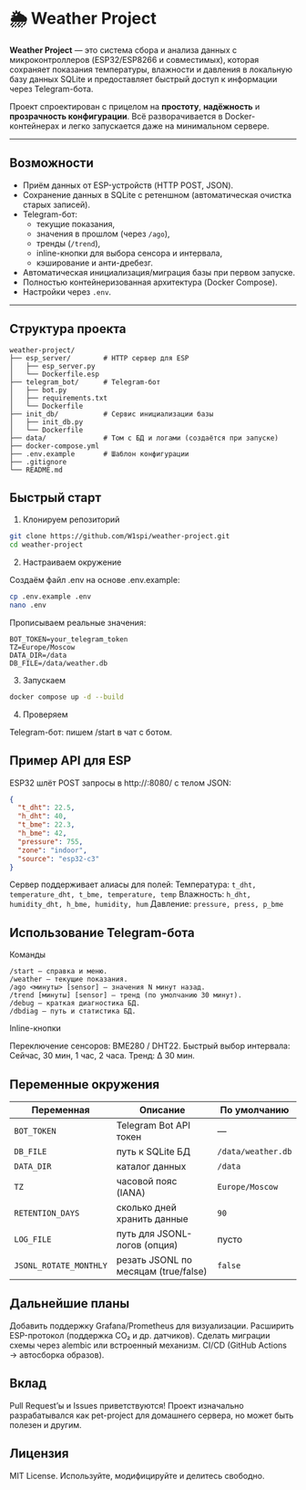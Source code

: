 # 🌦 Weather Project

**Weather Project** — это система сбора и анализа данных с микроконтроллеров (ESP32/ESP8266 и совместимых), которая сохраняет показания температуры, влажности и давления в локальную базу данных SQLite и предоставляет быстрый доступ к информации через Telegram-бота.

Проект спроектирован с прицелом на **простоту**, **надёжность** и **прозрачность конфигурации**. Всё разворачивается в Docker-контейнерах и легко запускается даже на минимальном сервере.

---

## Возможности

- Приём данных от ESP-устройств (HTTP POST, JSON).
- Сохранение данных в SQLite с ретеншном (автоматическая очистка старых записей).
- Telegram-бот:
  - текущие показания,
  - значения в прошлом (через `/ago`),
  - тренды (`/trend`),
  - inline-кнопки для выбора сенсора и интервала,
  - кэширование и анти-дребезг.
- Автоматическая инициализация/миграция базы при первом запуске.
- Полностью контейнеризованная архитектура (Docker Compose).
- Настройки через `.env`.

---

## Структура проекта

```
weather-project/
├── esp_server/        # HTTP сервер для ESP
│   ├── esp_server.py
│   └── Dockerfile.esp
├── telegram_bot/      # Telegram-бот
│   ├── bot.py
│   ├── requirements.txt
│   └── Dockerfile
├── init_db/           # Сервис инициализации базы
│   ├── init_db.py
│   └── Dockerfile
├── data/              # Том с БД и логами (создаётся при запуске)
├── docker-compose.yml
├── .env.example       # Шаблон конфигурации
├── .gitignore
└── README.md
```

## Быстрый старт

1. Клонируем репозиторий

```bash
git clone https://github.com/W1spi/weather-project.git
cd weather-project
```

2. Настраиваем окружение

Создаём файл .env на основе .env.example:

```bash
cp .env.example .env
nano .env
```

Прописываем реальные значения:

```env
BOT_TOKEN=your_telegram_token
TZ=Europe/Moscow
DATA_DIR=/data
DB_FILE=/data/weather.db
```

3. Запускаем

```bash
docker compose up -d --build
```

4. Проверяем

Telegram-бот: пишем /start в чат с ботом.

## Пример API для ESP

ESP32 шлёт POST запросы в http://<server>:8080/ с телом JSON:

```JSON
{
  "t_dht": 22.5,
  "h_dht": 40,
  "t_bme": 22.3,
  "h_bme": 42,
  "pressure": 755,
  "zone": "indoor",
  "source": "esp32-c3"
}
```

Сервер поддерживает алиасы для полей:
Температура: ```t_dht, temperature_dht, t_bme, temperature, temp```
Влажность: ```h_dht, humidity_dht, h_bme, humidity, hum```
Давление: ```pressure, press, p_bme```

## Использование Telegram-бота

Команды

```
/start — справка и меню.
/weather — текущие показания.
/ago <минуты> [sensor] — значения N минут назад.
/trend [минуты] [sensor] — тренд (по умолчанию 30 минут).
/debug — краткая диагностика БД.
/dbdiag — путь и статистика БД.
```

Inline-кнопки

Переключение сенсоров: BME280 / DHT22.
Быстрый выбор интервала: Сейчас, 30 мин, 1 час, 2 часа.
Тренд: Δ 30 мин.

## Переменные окружения

| Переменная             | Описание                             | По умолчанию       |
| ---------------------- | ------------------------------------ | ------------------ |
| `BOT_TOKEN`            | Telegram Bot API токен               | —                  |
| `DB_FILE`              | путь к SQLite БД                     | `/data/weather.db` |
| `DATA_DIR`             | каталог данных                       | `/data`            |
| `TZ`                   | часовой пояс (IANA)                  | `Europe/Moscow`    |
| `RETENTION_DAYS`       | сколько дней хранить данные          | `90`               |
| `LOG_FILE`             | путь для JSONL-логов (опция)         | пусто              |
| `JSONL_ROTATE_MONTHLY` | резать JSONL по месяцам (true/false) | `false`            |

## Дальнейшие планы

Добавить поддержку Grafana/Prometheus для визуализации.
Расширить ESP-протокол (поддержка CO₂ и др. датчиков).
Сделать миграции схемы через alembic или встроенный механизм.
CI/CD (GitHub Actions → автосборка образов).

## Вклад

Pull Request’ы и Issues приветствуются!
Проект изначально разрабатывался как pet-project для домашнего сервера, но может быть полезен и другим.

## Лицензия

MIT License. Используйте, модифицируйте и делитесь свободно.
